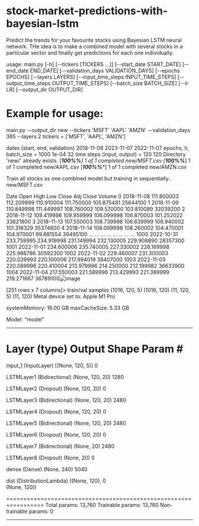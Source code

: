 # stock-market-predictions-with-bayesian-lstm
Predict the trends for your favourite stocks using Bayesian LSTM neural network. THe idea is to make a combined model with several stocks in a particular sector and finally get predictions for each one individually.

usage: main.py [-h] [--tickers [TICKERS ...]] [--start_date START_DATE] [--end_date END_DATE] [--validation_days VALIDATION_DAYS] [--epochs EPOCHS] [--layers LAYERS] [--input_time_steps INPUT_TIME_STEPS] [--output_time_steps OUTPUT_TIME_STEPS]
               [--batch_size BATCH_SIZE] [--lr LR] [--output_dir OUTPUT_DIR]

# Example for usage:


main.py --output_dir new --tickers 'MSFT' 'AAPL' 'AMZN' --validation_days 365 --layers 2 tickers =  ['MSFT', 'AAPL', 'AMZN']



dates (start, end, validation) 2018-11-08 2023-11-07 2022-11-07
epochs, lr, batch_size =  1000 1e-04 32
time steps (input, output) =  120 120
Directory 'new/' already exists.
[*********************100%%**********************]  1 of 1 completed
new/MSFT.csv
[*********************100%%**********************]  1 of 1 completed
new/AAPL.csv
[*********************100%%**********************]  1 of 1 completed
new/AMZN.csv


Train all stocks as one combined model but training in sequentially..
new/MSFT.csv


Date        Open        High         Low       Close   Adj Close    Volume
0     2018-11-08  111.800003  112.209999  110.910004  111.750000  105.875481  25644100
1     2018-11-09  110.849998  111.449997  108.760002  109.570000  103.810089  32039200
2     2018-11-12  109.419998  109.959999  106.099998  106.870003  101.252022  33621800
3     2018-11-13  107.550003  108.739998  106.639999  106.940002  101.318329  35374600
4     2018-11-14  108.099998  108.260002  104.470001  104.970001   99.881554  39495100
...          ...         ...         ...         ...         ...         ...       ...
1000  2022-10-31  233.759995  234.919998  231.149994  232.130005  229.908890  28357300
1001  2022-11-01  234.600006  235.740005  227.330002  228.169998  225.986786  30592300
1002  2022-11-02  229.460007  231.300003  220.039993  220.100006  217.994019  38407000
1003  2022-11-03  220.089996  220.410004  213.979996  214.250000  212.199982  36633900
1004  2022-11-04  217.550003  221.589996  213.429993  221.389999  219.271667  36789100![image](https://github.com/nicenustian/stock-market-predictions-with-bayesian-lstm/assets/111900566/b46ea507-7f12-48d8-835c-22aac54fe074)


[251 rows x 7 columns]>
train/val samples  (1016, 120, 5) (1016, 120) (11, 120, 5) (11, 120)
Metal device set to: Apple M1 Pro

systemMemory: 16.00 GB
maxCacheSize: 5.33 GB

Model: "model"
_________________________________________________________________
 Layer (type)                Output Shape              Param #   
=================================================================
 input_1 (InputLayer)        [(None, 120, 5)]          0         
                                                                 
 LSTMLayer1 (Bidirectional)  (None, 120, 20)           1280      
                                                                 
 LSTMLayer2 (Dropout)        (None, 120, 20)           0         
                                                                 
 LSTMLayer3 (Bidirectional)  (None, 120, 20)           2480      
                                                                 
 LSTMLayer4 (Dropout)        (None, 120, 20)           0         
                                                                 
 LSTMLayer5 (Bidirectional)  (None, 120, 20)           2480      
                                                                 
 LSTMLayer6 (Dropout)        (None, 120, 20)           0         
                                                                 
 LSTMLayer7 (Bidirectional)  (None, 20)                2480      
                                                                 
 LSTMLayer8 (Dropout)        (None, 20)                0         
                                                                 
 dense (Dense)               (None, 240)               5040      
                                                                 
 dist (DistributionLambda)   ((None, 120),             0         
                              (None, 120))                       
                                                                 
=================================================================
Total params: 13,760
Trainable params: 13,760
Non-trainable params: 0
_________________________________________________________________
